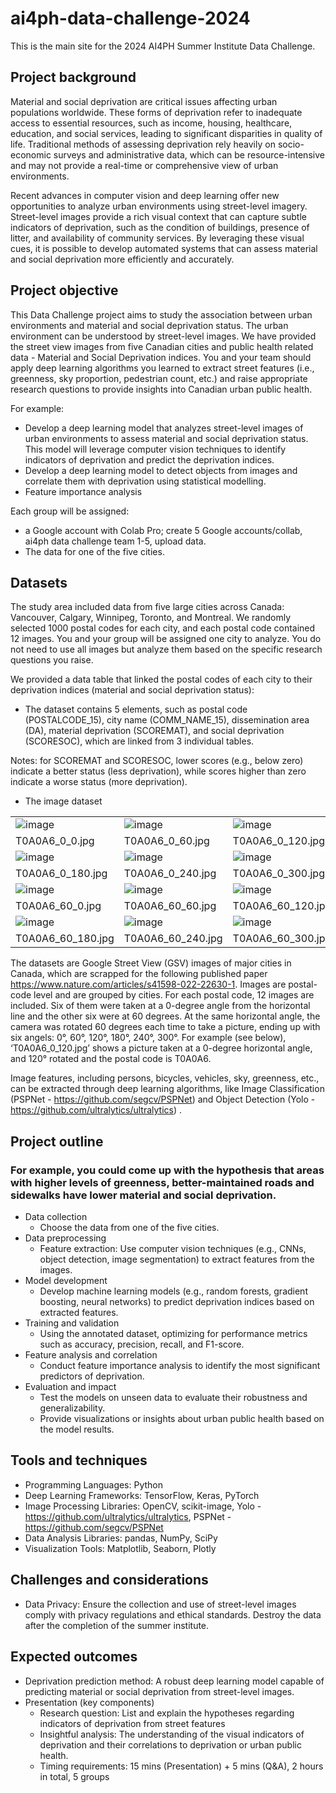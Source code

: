 # ai4ph-data-challenge-2024
This is the main site for the 2024 AI4PH Summer Institute Data Challenge.

## Project background
Material and social deprivation are critical issues affecting urban populations worldwide. These forms of deprivation refer to inadequate access to essential resources, such as income, housing, healthcare, education, and social services, leading to significant disparities in quality of life. Traditional methods of assessing deprivation rely heavily on socio-economic surveys and administrative data, which can be resource-intensive and may not provide a real-time or comprehensive view of urban environments.

Recent advances in computer vision and deep learning offer new opportunities to analyze urban environments using street-level imagery. Street-level images provide a rich visual context that can capture subtle indicators of deprivation, such as the condition of buildings, presence of litter, and availability of community services. By leveraging these visual cues, it is possible to develop automated systems that can assess material and social deprivation more efficiently and accurately.

## Project objective
This Data Challenge project aims to study the association between urban environments and material and social deprivation status. The urban environment can be understood by street-level images. We have provided the street view images from five Canadian cities and public health related data - Material and Social Deprivation indices. You and your team should apply deep learning algorithms you learned to extract street features (i.e., greenness, sky proportion, pedestrian count, etc.) and raise appropriate research questions to provide insights into Canadian urban public health.

For example: 
- Develop a deep learning model that analyzes street-level images of urban environments to assess material and social deprivation status. This model will leverage computer vision techniques to identify indicators of deprivation and predict the deprivation indices.
- Develop a deep learning model to detect objects from images and correlate them with deprivation using statistical modelling.
- Feature importance analysis

Each group will be assigned:
- a Google account with Colab Pro; create 5 Google accounts/collab, ai4ph data challenge team 1-5, upload data.
- The data for one of the five cities.

## Datasets

The study area included data from five large cities across Canada: Vancouver, Calgary, Winnipeg, Toronto, and Montreal. We randomly selected 1000 postal codes for each city, and each postal code contained 12 images. You and your group will be assigned one city to analyze. You do not need to use all images but analyze them based on the specific research questions you raise. 

We provided a data table that linked the postal codes of each city to their deprivation indices (material and social deprivation status):
- The dataset contains 5 elements, such as postal code (POSTALCODE_15), city name (COMM_NAME_15), dissemination area (DA), material deprivation (SCOREMAT), and social deprivation (SCORESOC), which are linked from 3 individual tables. 
		
Notes: for SCOREMAT and SCORESOC, lower scores (e.g., below zero) indicate a better status (less deprivation), while scores higher than zero indicate a worse status (more deprivation).

- The image dataset

|  |  |  |
| --- | --- | --- |
| ![image](https://github.com/data-intelligence-for-health-lab/ai4ph-data-challenge-2024/assets/134657579/c3c5bdbc-78ff-4006-9db0-7bc4f25c6663) | ![image](https://github.com/data-intelligence-for-health-lab/ai4ph-data-challenge-2024/assets/134657579/1edc8048-51d5-4879-8e76-2142b50f53b9) |![image](https://github.com/data-intelligence-for-health-lab/ai4ph-data-challenge-2024/assets/134657579/d41f8e2a-83fe-424a-9cd1-42d130252eef) |
| T0A0A6_0_0.jpg | T0A0A6_0_60.jpg | T0A0A6_0_120.jpg |
| ![image](https://github.com/data-intelligence-for-health-lab/ai4ph-data-challenge-2024/assets/134657579/87c3425e-f2d0-4419-bf2f-8cf9e06f2a14) | ![image](https://github.com/data-intelligence-for-health-lab/ai4ph-data-challenge-2024/assets/134657579/234b0891-06bf-4aea-a50f-62e828e724f3) | ![image](https://github.com/data-intelligence-for-health-lab/ai4ph-data-challenge-2024/assets/134657579/662f54f4-7d95-44ef-9e06-381b51492fa8) |
| T0A0A6_0_180.jpg | T0A0A6_0_240.jpg | T0A0A6_0_300.jpg |
| ![image](https://github.com/data-intelligence-for-health-lab/ai4ph-data-challenge-2024/assets/134657579/57e23f7d-2b08-47bf-a786-2cdcfd045cc3) |![image](https://github.com/data-intelligence-for-health-lab/ai4ph-data-challenge-2024/assets/134657579/4a0c71e1-e8fd-4225-9e09-df33a51a2841) | ![image](https://github.com/data-intelligence-for-health-lab/ai4ph-data-challenge-2024/assets/134657579/5a79dda3-2273-4118-92e1-8e486b7a8ce3) |
| T0A0A6_60_0.jpg | T0A0A6_60_60.jpg | T0A0A6_60_120.jpg |
| ![image](https://github.com/data-intelligence-for-health-lab/ai4ph-data-challenge-2024/assets/134657579/40a79c75-704f-40b4-8069-d0cbb77a9173) | ![image](https://github.com/data-intelligence-for-health-lab/ai4ph-data-challenge-2024/assets/134657579/b90783cb-a346-4f04-b9ad-b379a7e38d58) | ![image](https://github.com/data-intelligence-for-health-lab/ai4ph-data-challenge-2024/assets/134657579/91efb5c4-b476-4fe0-ba1d-16537345662a) |
| T0A0A6_60_180.jpg | T0A0A6_60_240.jpg | T0A0A6_60_300.jpg |


The datasets are Google Street View (GSV) images of major cities in Canada, which are scrapped for the following published paper https://www.nature.com/articles/s41598-022-22630-1. Images are postal-code level and are grouped by cities. For each postal code, 12 images are included. Six of them were taken at a 0-degree angle from the horizontal line and the other six were at 60 degrees. At the same horizontal angle, the camera was rotated 60 degrees each time to take a picture, ending up with six angels: 0°, 60°, 120°, 180°, 240°, 300°. For example (see below), ‘T0A0A6_0_120.jpg’ shows a picture taken at a 0-degree horizontal angle, and 120° rotated and the postal code is T0A0A6.

Image features, including persons, bicycles, vehicles, sky, greenness, etc., can be extracted through deep learning algorithms, like Image Classification (PSPNet - https://github.com/segcv/PSPNet) and Object Detection (Yolo - https://github.com/ultralytics/ultralytics) .

## Project outline
### For example, you could come up with the hypothesis that areas with higher levels of greenness, better-maintained roads and sidewalks have lower material and social deprivation.

- Data collection
  - Choose the data from one of the five cities.
- Data preprocessing
  - Feature extraction: Use computer vision techniques (e.g., CNNs, object detection, image segmentation) to extract features from the images.
- Model development
  - Develop machine learning models (e.g., random forests, gradient boosting, neural networks) to predict deprivation indices based on extracted features.
- Training and validation
  - Using the annotated dataset, optimizing for performance metrics such as accuracy, precision, recall, and F1-score.
- Feature analysis and correlation
  - Conduct feature importance analysis to identify the most significant predictors of deprivation.
- Evaluation and impact
  - Test the models on unseen data to evaluate their robustness and generalizability.
  - Provide visualizations or insights about urban public health based on the model results.

## Tools and techniques
- Programming Languages: Python
- Deep Learning Frameworks: TensorFlow, Keras, PyTorch
- Image Processing Libraries: OpenCV, scikit-image, Yolo - https://github.com/ultralytics/ultralytics, PSPNet - https://github.com/segcv/PSPNet
- Data Analysis Libraries: pandas, NumPy, SciPy
- Visualization Tools: Matplotlib, Seaborn, Plotly

## Challenges and considerations
- Data Privacy: Ensure the collection and use of street-level images comply with privacy regulations and ethical standards. Destroy the data after the completion of the summer institute. 
  
## Expected outcomes
- Deprivation prediction method: A robust deep learning model capable of predicting material or social deprivation from street-level images.
- Presentation (key components)
  - Research question: List and explain the hypotheses regarding indicators of deprivation from street features
  - Insightful analysis: The understanding of the visual indicators of deprivation and their correlations to deprivation or urban public health.
  - Timing requirements: 15 mins (Presentation) + 5 mins (Q&A), 2 hours in total, 5 groups

